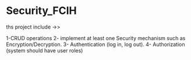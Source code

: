 # Security_FCIH
ths project include ->>


1-CRUD operations
2- implement at least one Security mechanism such as Encryption/Decryption.
3- Authentication (log in, log out). 
4- Authorization (system should have user roles)
